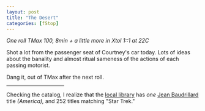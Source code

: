```yaml
---
layout: post
title: "The Desert"
categories: [fStop]
---
```

<i>One roll TMax 100, 8min + a little more in Xtol 1::1 at 22C</i>

Shot a lot from the passenger seat of Courtney's car today. Lots of ideas about the banality and almost ritual sameness of the actions of each passing motorist.

Dang it, out of TMax after the next roll.

<hr align="center" width="30%">

Checking the catalog, I realize that the <a href="http://www.library.ci.santa-clara.ca.us/" target="linkframe">local library</a> has <i>one</i> <a href="http://www.uta.edu/english/apt/collab/baudweb.html" target="linkframe">Jean Baudrillard</a> title <i>(America),</i> and 252 titles matching "Star Trek."

<!--more-->

